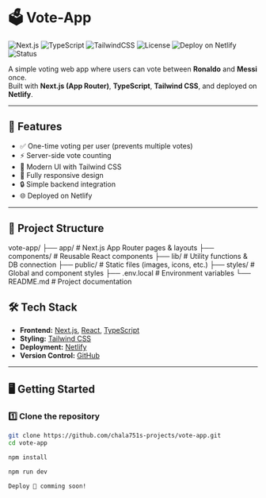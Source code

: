 # 🗳️ Vote-App

![Next.js](https://img.shields.io/badge/Next.js-14-black?logo=next.js)
![TypeScript](https://img.shields.io/badge/TypeScript-5-blue?logo=typescript)
![TailwindCSS](https://img.shields.io/badge/TailwindCSS-3-38B2AC?logo=tailwindcss)
![License](https://img.shields.io/github/license/chala751s-projects/vote-app)
![Deploy on Netlify](https://img.shields.io/badge/Deploy-Netlify-00C7B7?logo=netlify)
![Status](https://img.shields.io/badge/Status-Active-success)

A simple voting web app where users can vote between **Ronaldo** and **Messi** once.  
Built with **Next.js (App Router)**, **TypeScript**, **Tailwind CSS**, and deployed on **Netlify**.

---

## 🚀 Features

- ✅ One-time voting per user (prevents multiple votes)
- ⚡ Server-side vote counting
- 🎨 Modern UI with Tailwind CSS
- 📱 Fully responsive design
- 🔒 Simple backend integration
- 🌐 Deployed on Netlify

---

## 📂 Project Structure

vote-app/
├── app/ # Next.js App Router pages & layouts
├── components/ # Reusable React components
├── lib/ # Utility functions & DB connection
├── public/ # Static files (images, icons, etc.)
├── styles/ # Global and component styles
├── .env.local # Environment variables
└── README.md # Project documentation

## 🛠️ Tech Stack

- **Frontend:** [Next.js](https://nextjs.org), [React](https://react.dev), [TypeScript](https://www.typescriptlang.org)
- **Styling:** [Tailwind CSS](https://tailwindcss.com)
- **Deployment:** [Netlify](https://www.netlify.com)
- **Version Control:** [GitHub](https://github.com)

---

## 🖥️ Getting Started

### 1️⃣ Clone the repository

```bash
git clone https://github.com/chala751s-projects/vote-app.git
cd vote-app

npm install

npm run dev

Deploy 🚀 comming soon!
```

